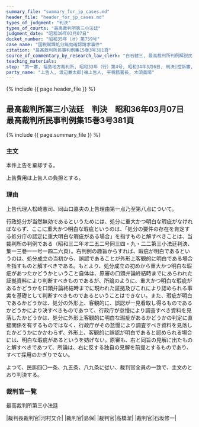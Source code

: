```yaml
---
summary_file: "summary_for_jp_cases.md"
header_file: "header_for_jp_cases.md"
types_of_judgment: "判決"
types_of_courts: "最高裁判所第三小法廷"
judgment_date: "昭和36年03月07日"
docket_number: "昭和35年（オ）第759号"
case_name: "国税賦課処分無効確認請求事件"
citation: "最高裁判所民事判例集15巻3号381頁"
source_of_commentary_by_research_law_clerk: "白石健三, 最高裁判所判例解説民事篇昭和36年度号94頁"
teaching_materials:
step: "第一審, 福島地方裁判所, 昭和33年（行）第4号, 昭和34年3月6日, 判決|控訴審, 仙台高等裁判所, 昭和34年（ネ）第132号, 昭和35年, 4月11日, 判決"
party_name: "上告人, 渡辺兼太郎|被上告人, 平税務署長, 木須義晴"
---
```


{% include {{ page.header_file }}  %}

## 最高裁判所第三小法廷　判決　昭和36年03月07日　最高裁判所民事判例集15巻3号381頁




{% include {{ page.summary_file }}  %}

















### 主文



本件上告を棄却する。

上告費用は上告人の負担とする。





### 理由



上告代理人松崎憲司、同山口嘉夫の上告理由第一点乃至第八点について。

行政処分が当然無効であるというためには、処分に重大かつ明白な瑕疵がなければならず、ここに重大かつ明白な瑕疵というのは、「処分の要件の存在を肯定する処分庁の認定に重大明白な瑕疵がある場合」を指すものと解すべきことは、当裁判所の判例である（昭和三二年オ二五二号同三四・九・二二第三小法廷判決、集一三巻一一号一四二六頁）。右判例の趣旨からすれば、瑕疵が明白であるというのは、処分成立の当初から、誤認であることが外形上客観的に明白である場合を指すものと解すべきである。もとより、処分成立の初めから重大かつ明白な瑕疵があつたかどうかということ自体は、原審の口頭弁論終結時までにあらわれた証拠資料により判断すべきものであるが、所論のように、重大かつ明白な瑕疵があるかどうかを口頭弁論終結時までに現われた証拠及びこれにより認められる事実を基礎として判断すべきものであるということはできない。また、瑕疵が明白であるかどうかは、処分の外形上、客観的に、誤認が一見看取し得るものであるかどうかにより決すべきものであつて、行政庁が怠慢により調査すべき資料を見落したかどうかは、処分に外形上客観的に明白な瑕疵があるかどうかの判定に直接関係を有するものではなく、行政庁がその怠慢により調査すべき資料を見落したかどうかにかかわらず、外形上、客観的に誤認が明白であると認められる場合には、明白な瑕疵があるというを妨げない。原審も、右と同旨の見解に出たものと解すべきであつて、所論は、右に反する独自の見解を前提とするものであり、すべて採用のかぎりでない。

よつて、民訴四〇一条、九五条、八九条に従い、裁判官全員の一致で、主文のとおり判決する。

### 裁判官一覧

最高裁判所第三小法廷

|裁判長裁判官|河村又介|
|裁判官|島保|
|裁判官|高橋潔|
|裁判官|石坂修一|




